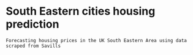 # South Eastern cities housing prediction
```
Forecasting housing prices in the UK South Eastern Area using data scraped from Savills
```

